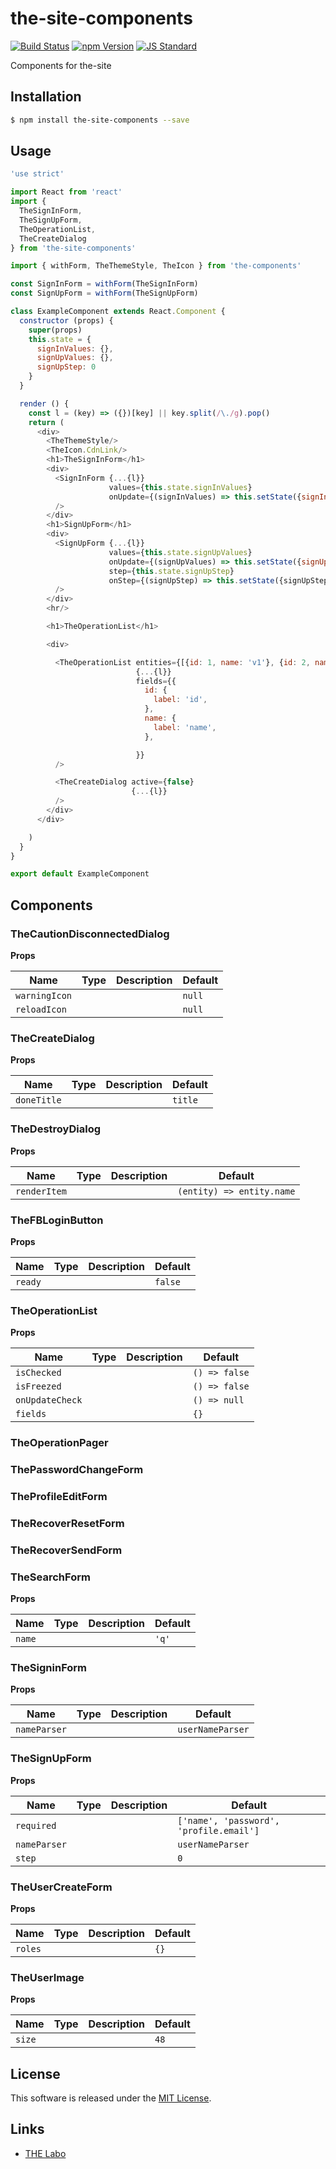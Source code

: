 the-site-components
==========

<!---
This file is generated by ape-tmpl. Do not update manually.
--->

<!-- Badge Start -->
<a name="badges"></a>

[![Build Status][bd_travis_shield_url]][bd_travis_url]
[![npm Version][bd_npm_shield_url]][bd_npm_url]
[![JS Standard][bd_standard_shield_url]][bd_standard_url]

[bd_repo_url]: https://github.com/the-labo/the-site-components
[bd_travis_url]: http://travis-ci.org/the-labo/the-site-components
[bd_travis_shield_url]: http://img.shields.io/travis/the-labo/the-site-components.svg?style=flat
[bd_travis_com_url]: http://travis-ci.com/the-labo/the-site-components
[bd_travis_com_shield_url]: https://api.travis-ci.com/the-labo/the-site-components.svg?token=
[bd_license_url]: https://github.com/the-labo/the-site-components/blob/master/LICENSE
[bd_codeclimate_url]: http://codeclimate.com/github/the-labo/the-site-components
[bd_codeclimate_shield_url]: http://img.shields.io/codeclimate/github/the-labo/the-site-components.svg?style=flat
[bd_codeclimate_coverage_shield_url]: http://img.shields.io/codeclimate/coverage/github/the-labo/the-site-components.svg?style=flat
[bd_gemnasium_url]: https://gemnasium.com/the-labo/the-site-components
[bd_gemnasium_shield_url]: https://gemnasium.com/the-labo/the-site-components.svg
[bd_npm_url]: http://www.npmjs.org/package/the-site-components
[bd_npm_shield_url]: http://img.shields.io/npm/v/the-site-components.svg?style=flat
[bd_standard_url]: http://standardjs.com/
[bd_standard_shield_url]: https://img.shields.io/badge/code%20style-standard-brightgreen.svg

<!-- Badge End -->


<!-- Description Start -->
<a name="description"></a>

Components for the-site

<!-- Description End -->


<!-- Overview Start -->
<a name="overview"></a>



<!-- Overview End -->


<!-- Sections Start -->
<a name="sections"></a>

<!-- Section from "doc/guides/01.Installation.md.hbs" Start -->

<a name="section-doc-guides-01-installation-md"></a>

Installation
-----

```bash
$ npm install the-site-components --save
```


<!-- Section from "doc/guides/01.Installation.md.hbs" End -->

<!-- Section from "doc/guides/02.Usage.md.hbs" Start -->

<a name="section-doc-guides-02-usage-md"></a>

Usage
---------

```javascript
'use strict'

import React from 'react'
import {
  TheSignInForm,
  TheSignUpForm,
  TheOperationList,
  TheCreateDialog
} from 'the-site-components'

import { withForm, TheThemeStyle, TheIcon } from 'the-components'

const SignInForm = withForm(TheSignInForm)
const SignUpForm = withForm(TheSignUpForm)

class ExampleComponent extends React.Component {
  constructor (props) {
    super(props)
    this.state = {
      signInValues: {},
      signUpValues: {},
      signUpStep: 0
    }
  }

  render () {
    const l = (key) => ({})[key] || key.split(/\./g).pop()
    return (
      <div>
        <TheThemeStyle/>
        <TheIcon.CdnLink/>
        <h1>TheSignInForm</h1>
        <div>
          <SignInForm {...{l}}
                      values={this.state.signInValues}
                      onUpdate={(signInValues) => this.setState({signInValues: Object.assign(this.state.signInValues, signInValues)})}
          />
        </div>
        <h1>SignUpForm</h1>
        <div>
          <SignUpForm {...{l}}
                      values={this.state.signUpValues}
                      onUpdate={(signUpValues) => this.setState({signUpValues: Object.assign(this.state.signUpValues, signUpValues)})}
                      step={this.state.signUpStep}
                      onStep={(signUpStep) => this.setState({signUpStep})}
          />
        </div>
        <hr/>

        <h1>TheOperationList</h1>

        <div>

          <TheOperationList entities={[{id: 1, name: 'v1'}, {id: 2, name: 'v2'}]}
                            {...{l}}
                            fields={{
                              id: {
                                label: 'id',
                              },
                              name: {
                                label: 'name',
                              },

                            }}
          />

          <TheCreateDialog active={false}
                           {...{l}}
          />
        </div>
      </div>

    )
  }
}

export default ExampleComponent

```


<!-- Section from "doc/guides/02.Usage.md.hbs" End -->

<!-- Section from "doc/guides/03.Components.md.hbs" Start -->

<a name="section-doc-guides-03-components-md"></a>

Components
-----------

### TheCautionDisconnectedDialog



**Props**

| Name | Type | Description | Default |
| --- | --- | ---- | ---- |
| `warningIcon` |   |  | `null` |
| `reloadIcon` |   |  | `null` |

### TheCreateDialog



**Props**

| Name | Type | Description | Default |
| --- | --- | ---- | ---- |
| `doneTitle` |   |  | `title` |

### TheDestroyDialog



**Props**

| Name | Type | Description | Default |
| --- | --- | ---- | ---- |
| `renderItem` |   |  | `(entity) => entity.name` |

### TheFBLoginButton



**Props**

| Name | Type | Description | Default |
| --- | --- | ---- | ---- |
| `ready` |   |  | `false` |

### TheOperationList



**Props**

| Name | Type | Description | Default |
| --- | --- | ---- | ---- |
| `isChecked` |   |  | `() => false` |
| `isFreezed` |   |  | `() => false` |
| `onUpdateCheck` |   |  | `() => null` |
| `fields` |   |  | `{}` |

### TheOperationPager




### ThePasswordChangeForm




### TheProfileEditForm




### TheRecoverResetForm




### TheRecoverSendForm




### TheSearchForm



**Props**

| Name | Type | Description | Default |
| --- | --- | ---- | ---- |
| `name` |   |  | `'q'` |

### TheSigninForm



**Props**

| Name | Type | Description | Default |
| --- | --- | ---- | ---- |
| `nameParser` |   |  | `userNameParser` |

### TheSignUpForm



**Props**

| Name | Type | Description | Default |
| --- | --- | ---- | ---- |
| `required` |   |  | `['name', 'password', 'profile.email']` |
| `nameParser` |   |  | `userNameParser` |
| `step` |   |  | `0` |

### TheUserCreateForm



**Props**

| Name | Type | Description | Default |
| --- | --- | ---- | ---- |
| `roles` |   |  | `{}` |

### TheUserImage



**Props**

| Name | Type | Description | Default |
| --- | --- | ---- | ---- |
| `size` |   |  | `48` |



<!-- Section from "doc/guides/03.Components.md.hbs" End -->


<!-- Sections Start -->


<!-- LICENSE Start -->
<a name="license"></a>

License
-------
This software is released under the [MIT License](https://github.com/the-labo/the-site-components/blob/master/LICENSE).

<!-- LICENSE End -->


<!-- Links Start -->
<a name="links"></a>

Links
------

+ [THE Labo][t_h_e_labo_url]

[t_h_e_labo_url]: https://github.com/the-labo

<!-- Links End -->
